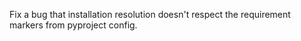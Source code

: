 Fix a bug that installation resolution doesn't respect the requirement markers from pyproject config.
